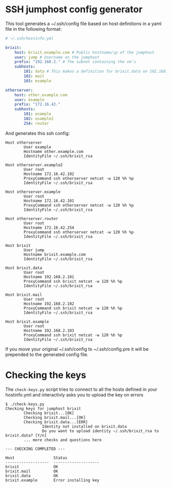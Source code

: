 # SSH jumphost config generator

This tool generates a ~/.ssh/config file based on host definitions in a yaml file in the following format:

```yaml
# ~/.ssh/hostinfo.yml

brixit:
    host: brixit.example.com # Public hostname/ip of the jumphost
    user: jump # Username on the jumphost
    prefix: "192.168.2." # The subnet containing the vm's
    subhosts:
        101: data # This makes a definition for brixit.data on 192.168.2.101
        102: mail
        103: example

otherserver:
    host: other.example.com
    user: example
    prefix: "172.16.42."
    subhosts:
        101: example
        102: example2
        254: router
```

And generates this ssh config:

```
Host otherserver
        User example
        Hostname other.example.com
        IdentityFile ~/.ssh/brixit_rsa

Host otherserver.example2
        User root
        Hostname 172.16.42.102
        ProxyCommand ssh otherserver netcat -w 120 %h %p
        IdentityFile ~/.ssh/brixit_rsa

Host otherserver.example
        User root
        Hostname 172.16.42.101
        ProxyCommand ssh otherserver netcat -w 120 %h %p
        IdentityFile ~/.ssh/brixit_rsa

Host otherserver.router
        User root
        Hostname 172.16.42.254
        ProxyCommand ssh otherserver netcat -w 120 %h %p
        IdentityFile ~/.ssh/brixit_rsa

Host brixit
        User jump
        Hostname brixit.example.com
        IdentityFile ~/.ssh/brixit_rsa

Host brixit.data
        User root
        Hostname 192.168.2.101
        ProxyCommand ssh brixit netcat -w 120 %h %p
        IdentityFile ~/.ssh/brixit_rsa

Host brixit.mail
        User root
        Hostname 192.168.2.102
        ProxyCommand ssh brixit netcat -w 120 %h %p
        IdentityFile ~/.ssh/brixit_rsa

Host brixit.example
        User root
        Hostname 192.168.2.103
        ProxyCommand ssh brixit netcat -w 120 %h %p
        IdentityFile ~/.ssh/brixit_rsa

```

If you move your original ~/.ssh/config to ~/.ssh/config.pre it will be prepended to the generated config file.

# Checking the keys

The `check-keys.py` script tries to connect to all the hosts defined in your hostinfo.yml and interactivly asks you to
upload the key on errors

```
$ ./check-keys.py
Checking keys for jumphost brixit
        Checking brixit...[OK]
        Checking brixit.mail...[OK]
        Checking brixit.data...[ERR]
                Identity not installed on brixit.data
                Do you want to upload identity ~/.ssh/brixit_rsa to brixit.data? [Y/n]
        ... more checks and questions here

--- CHECKING COMPLETED ---

Host                 Status
-------------------  --------------------
brixit               OK
brixit.mail          OK
brixit.data          OK
brixit.example       Error installing key
```